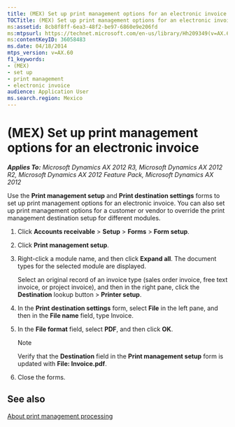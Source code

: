 ```yaml
---
title: (MEX) Set up print management options for an electronic invoice
TOCTitle: (MEX) Set up print management options for an electronic invoice
ms:assetid: 8cb8f8ff-6ea3-48f2-be97-6860e9e206fd
ms:mtpsurl: https://technet.microsoft.com/en-us/library/Hh209349(v=AX.60)
ms:contentKeyID: 36058483
ms.date: 04/18/2014
mtps_version: v=AX.60
f1_keywords:
- (MEX)
- set up
- print management
- electronic invoice
audience: Application User
ms.search.region: Mexico
---
```


# (MEX) Set up print management options for an electronic invoice 


_**Applies To:** Microsoft Dynamics AX 2012 R3, Microsoft Dynamics AX 2012 R2, Microsoft Dynamics AX 2012 Feature Pack, Microsoft Dynamics AX 2012_

Use the **Print management setup** and **Print destination settings** forms to set up print management options for an electronic invoice. You can also set up print management options for a customer or vendor to override the print management destination setup for different modules.

1.  Click **Accounts receivable** \> **Setup** \> **Forms** \> **Form setup**.

2.  Click **Print management setup**.

3.  Right-click a module name, and then click **Expand all**. The document types for the selected module are displayed.
    
    Select an original record of an invoice type (sales order invoice, free text invoice, or project invoice), and then in the right pane, click the **Destination** lookup button \> **Printer setup**.

4.  In the **Print destination settings** form, select **File** in the left pane, and then in the **File name** field, type Invoice.

5.  In the **File format** field, select **PDF**, and then click **OK**.
    

    > [!NOTE]
    > <P>Verify that the <STRONG>Destination</STRONG> field in the <STRONG>Print management setup</STRONG> form is updated with <STRONG>File: Invoice.pdf</STRONG>.</P>



6.  Close the forms.

## See also

[About print management processing](about-print-management-processing.md)

  


